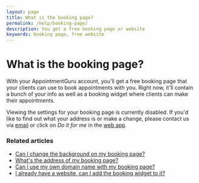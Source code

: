 ```yaml
---
layout: page
title: What is the booking page?
permalink: /help/booking-page/
description: You get a free booking page or website
keywords: booking page, free website
---
```


# What is the booking page?

With your AppointmentGuru account, you'll get a free booking page that your clients can use to book appointments with you. Right now, it'll contain a bunch of your info as well as a booking widget where clients can make their appointments.

Viewing the settings for your booking page is currently disabled. If you'd like to find out what your address is or make a change, please contact us via [email](mailto:support@appointmentguru.co) or click on *Do it for me* in the [web app](https://app.appointmentguru.co/).

<!-- ## Accessing the settings of your booking page

1. Log into your AppointmentGuru account via the [web app](https://app.appointmentguru.co/#/login).
2. Go to the [Settings page](http://app.appointmentguru.co/#/settings) and scroll down to *My website*
3. Click on *choose a template* to find a background image that you like. If you'd prefer to use your own background image, feel free to [email it to us](mailto:support@appointmentguru.co).
4. Clicking on *publish now* will make the site live for people to visit. -->

### Related articles

* [Can I change the background on my booking page?](/help/change-background)
* [What's the address of my booking page?](/help/address-of-booking-page)
* [Can I use my own domain name with my booking page?](/help/use-domain-name)
* [I already have a website, can I add the booking widget to it?](/help/booking-widget)
